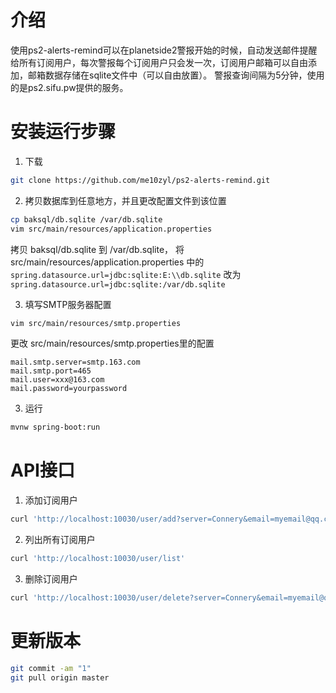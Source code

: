 # 介绍

使用ps2-alerts-remind可以在planetside2警报开始的时候，自动发送邮件提醒给所有订阅用户，每次警报每个订阅用户只会发一次，订阅用户邮箱可以自由添加，邮箱数据存储在sqlite文件中（可以自由放置）。
警报查询间隔为5分钟，使用的是ps2.sifu.pw提供的服务。

# 安装运行步骤

1. 下载
```bash
git clone https://github.com/me10zyl/ps2-alerts-remind.git
```

2. 拷贝数据库到任意地方，并且更改配置文件到该位置
```bash
cp baksql/db.sqlite /var/db.sqlite
vim src/main/resources/application.properties
```
拷贝 baksql/db.sqlite 到 /var/db.sqlite， 将 src/main/resources/application.properties 中的 `spring.datasource.url=jdbc:sqlite:E:\\db.sqlite`
改为 `spring.datasource.url=jdbc:sqlite:/var/db.sqlite`

3. 填写SMTP服务器配置
```bash
vim src/main/resources/smtp.properties
```
更改 src/main/resources/smtp.properties里的配置
```
mail.smtp.server=smtp.163.com
mail.smtp.port=465
mail.user=xxx@163.com
mail.password=yourpassword
```
3. 运行
```bash
mvnw spring-boot:run
```

# API接口

1. 添加订阅用户
```bash
curl 'http://localhost:10030/user/add?server=Connery&email=myemail@qq.com'
```
2. 列出所有订阅用户
```bash
curl 'http://localhost:10030/user/list'
```
3. 删除订阅用户
```bash
curl 'http://localhost:10030/user/delete?server=Connery&email=myemail@qq.com'
```

# 更新版本

```bash
git commit -am "1"
git pull origin master
```
